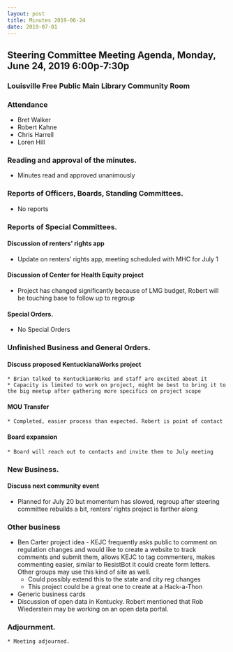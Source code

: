 ```yaml
---
layout: post
title: Minutes 2019-06-24
date: 2019-07-01
---
```


## Steering Committee Meeting Agenda, Monday, June 24, 2019 6:00p-7:30p
### Louisville Free Public Main Library Community Room

### Attendance
* Bret Walker 
* Robert Kahne
* Chris Harrell
* Loren Hill 

### Reading and approval of the minutes.
  * Minutes read and approved unanimously

### Reports of Officers, Boards, Standing Committees.
  * No reports
	
### Reports of Special Committees.

#### Discussion of renters' rights app
  * Update on renters’ rights app, meeting scheduled with MHC for July 1 
  
#### Discussion of Center for Health Equity project
  * Project has changed significantly because of LMG budget, Robert will be touching base to follow up to regroup 

#### Special Orders.
  * No Special Orders

### Unfinished Business and General Orders.

#### Discuss proposed KentuckianaWorks project
 	* Brian talked to KentuckianWorks and staff are excited about it 
	* Capacity is limited to work on project, might be best to bring it to the big meetup after gathering more specifics on project scope 

#### MOU Transfer
 	* Completed, easier process than expected. Robert is point of contact 

#### Board expansion
 	* Board will reach out to contacts and invite them to July meeting

### New Business.

#### Discuss next community event
   * Planned for July 20 but momentum has slowed, regroup after steering committee rebuilds a bit, renters’ rights project is farther along 
 
### Other business
  * Ben Carter project idea - KEJC frequently asks public to comment on regulation changes and would like to create a website to track comments and submit them, allows KEJC to tag commenters, makes commenting easier, similar to ResistBot it could create form letters. Other groups may use this kind of site as well. 
    * Could possibly extend this to the state and city reg changes 
    * This project could be a great one to create at a Hack-a-Thon
  * Generic business cards 
  * Discussion of open data in Kentucky. Robert mentioned that Rob Wiederstein may be working on an open data portal.

### Adjournment.
	* Meeting adjourned.